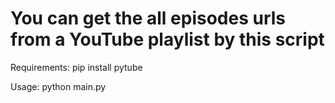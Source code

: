 # You can get the all episodes urls from a YouTube playlist by this script

Requirements:
pip install pytube

Usage:
python main.py